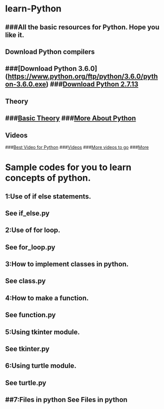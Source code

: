 # learn-Python
###All the basic resources for Python. Hope you like it.
---
Download Python compilers
---
###[Download Python 3.6.0] (https://www.python.org/ftp/python/3.6.0/python-3.6.0.exe)
###[Download Python 2.7.13](https://www.python.org/ftp/python/2.7.13/python-2.7.13.msi)
---
Theory
---
###[Basic Theory](https://en.wikipedia.org/wiki/Python_(programming_language))
###[More About Python](https://www.programiz.com/python-programming)
---
Videos
---
###[Best Video for Python](https://youtu.be/tKTZoB2Vjuk)
###[Videos](https://www.youtube.com/watch?v=D48iCw3WWpI)
###[More videos to go](https://www.youtube.com/watch?v=jIS8ugBTNhA)
###[More](https://www.youtube.com/watch?v=qO4ZN5uZSVg)
# Sample codes for you to learn concepts of python.

## 1:Use of if else statements.
See if_else.py
----
## 2:Use of for loop.
See for_loop.py
----
## 3:How to implement classes in python.
See class.py
----
## 4:How to make a function.
See function.py
----
## 5:Using tkinter module.
See tkinter.py
----
## 6:Using turtle module.
See turtle.py
----
##7:Files in python
See Files in python
----
